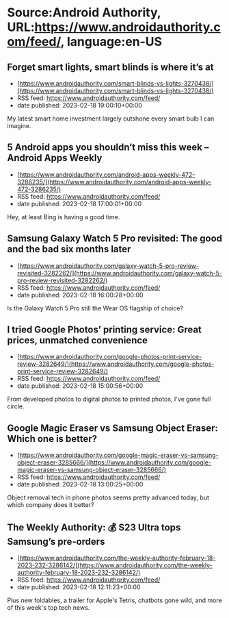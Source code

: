# Source:Android Authority, URL:https://www.androidauthority.com/feed/, language:en-US

## Forget smart lights, smart blinds is where it’s at
 - [https://www.androidauthority.com/smart-blinds-vs-lights-3270438/](https://www.androidauthority.com/smart-blinds-vs-lights-3270438/)
 - RSS feed: https://www.androidauthority.com/feed/
 - date published: 2023-02-18 19:00:10+00:00

My latest smart home investment largely outshone every smart bulb I can imagine.

## 5 Android apps you shouldn’t miss this week – Android Apps Weekly
 - [https://www.androidauthority.com/android-apps-weekly-472-3286235/](https://www.androidauthority.com/android-apps-weekly-472-3286235/)
 - RSS feed: https://www.androidauthority.com/feed/
 - date published: 2023-02-18 17:00:01+00:00

Hey, at least Bing is having a good time.

## Samsung Galaxy Watch 5 Pro revisited: The good and the bad six months later
 - [https://www.androidauthority.com/galaxy-watch-5-pro-review-revisited-3282262/](https://www.androidauthority.com/galaxy-watch-5-pro-review-revisited-3282262/)
 - RSS feed: https://www.androidauthority.com/feed/
 - date published: 2023-02-18 16:00:28+00:00

Is the Galaxy Watch 5 Pro still the Wear OS flagship of choice?

## I tried Google Photos’ printing service: Great prices, unmatched convenience
 - [https://www.androidauthority.com/google-photos-print-service-review-3282649/](https://www.androidauthority.com/google-photos-print-service-review-3282649/)
 - RSS feed: https://www.androidauthority.com/feed/
 - date published: 2023-02-18 15:00:56+00:00

From developed photos to digital photos to printed photos, I've gone full circle.

## Google Magic Eraser vs Samsung Object Eraser: Which one is better?
 - [https://www.androidauthority.com/google-magic-eraser-vs-samsung-object-eraser-3285666/](https://www.androidauthority.com/google-magic-eraser-vs-samsung-object-eraser-3285666/)
 - RSS feed: https://www.androidauthority.com/feed/
 - date published: 2023-02-18 13:00:25+00:00

Object removal tech in phone photos seems pretty advanced today, but which company does it better?

## The Weekly Authority: 💰 S23 Ultra tops Samsung’s pre-orders
 - [https://www.androidauthority.com/the-weekly-authority-february-18-2023-232-3286142/](https://www.androidauthority.com/the-weekly-authority-february-18-2023-232-3286142/)
 - RSS feed: https://www.androidauthority.com/feed/
 - date published: 2023-02-18 12:11:23+00:00

Plus new foldables, a trailer for Apple's Tetris, chatbots gone wild, and more of this week's top tech news.

